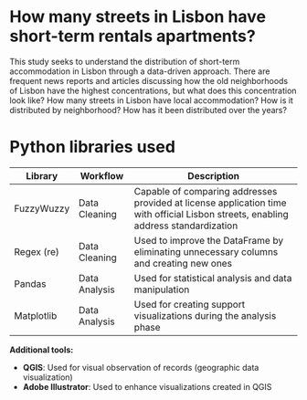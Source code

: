 # How many streets in Lisbon have short-term rentals apartments?

This study seeks to understand the distribution of short-term accommodation in Lisbon through a data-driven approach. There are frequent news reports and articles discussing how the old neighborhoods of Lisbon have the highest concentrations, but what does this concentration look like? How many streets in Lisbon have local accommodation? How is it distributed by neighborhood? How has it been distributed over the years?


# Python libraries used

| **Library** | **Workflow** | **Description** |
|-------------|--------------|-----------------|
| FuzzyWuzzy | Data Cleaning | Capable of comparing addresses provided at license application time with official Lisbon streets, enabling address standardization |
| Regex (re) | Data Cleaning | Used to improve the DataFrame by eliminating unnecessary columns and creating new ones |
| Pandas | Data Analysis | Used for statistical analysis and data manipulation |
| Matplotlib | Data Analysis | Used for creating support visualizations during the analysis phase |


**Additional tools:**
- **QGIS**: Used for visual observation of records (geographic data visualization)
- **Adobe Illustrator**: Used to enhance visualizations created in QGIS
